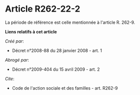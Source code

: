 # Article R262-22-2

La période de référence est celle mentionnée à l'article R. 262-9.

**Liens relatifs à cet article**

_Créé par_:

  - Décret n°2008-88 du 28 janvier 2008 - art. 1

_Abrogé par_:

  - Décret n°2009-404 du 15 avril 2009 - art. 2

_Cite_:

  - Code de l'action sociale et des familles - art. R262-9
